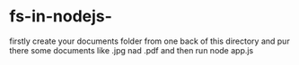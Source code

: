 # fs-in-nodejs-
firstly create your documents folder from one back of this directory and pur there some documents like  .jpg nad .pdf and then run node app.js 

